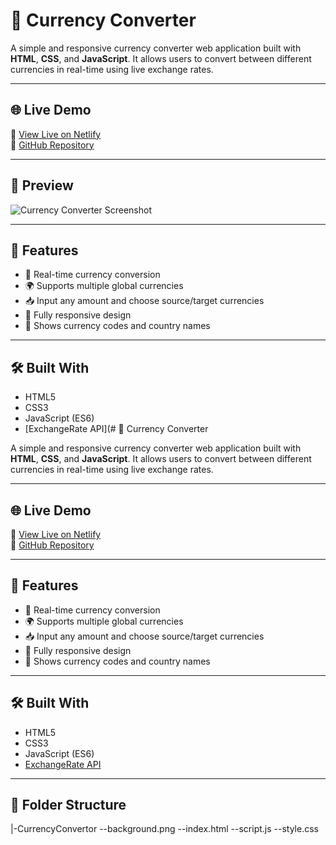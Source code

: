 # 💱 Currency Converter

A simple and responsive currency converter web application built with **HTML**, **CSS**, and **JavaScript**. It allows users to convert between different currencies in real-time using live exchange rates.

---

## 🌐 Live Demo

🔗 [View Live on Netlify](https://your-netlify-link-here.netlify.app)  
🔗 [GitHub Repository](https://github.com/your-username/currency-converter)

---

## 📸 Preview

![Currency Converter Screenshot](./assets/screenshot.png)

---

## 🚀 Features

- 🔄 Real-time currency conversion
- 🌍 Supports multiple global currencies
- 📥 Input any amount and choose source/target currencies
- 📱 Fully responsive design
- 🧾 Shows currency codes and country names

---

## 🛠️ Built With

- HTML5
- CSS3
- JavaScript (ES6)
- [ExchangeRate API](# 💱 Currency Converter

A simple and responsive currency converter web application built with **HTML**, **CSS**, and **JavaScript**. It allows users to convert between different currencies in real-time using live exchange rates.

---

## 🌐 Live Demo

🔗 [View Live on Netlify](https://currencyconvertor-project-2.netlify.app/)  
🔗 [GitHub Repository](https://github.com/Jaivardhan-Rajput/30-days-10-Projects/new/main/CurrencyConverter)

---

## 🚀 Features

- 🔄 Real-time currency conversion
- 🌍 Supports multiple global currencies
- 📥 Input any amount and choose source/target currencies
- 📱 Fully responsive design
- 🧾 Shows currency codes and country names

---

## 🛠️ Built With

- HTML5
- CSS3
- JavaScript (ES6)
- [ExchangeRate API](https://www.exchangerate-api.com/)

---

## 📁 Folder Structure
|-CurrencyConvertor
  --background.png
  --index.html
  --script.js
  --style.css
  

